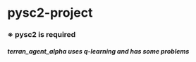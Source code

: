 # pysc2-project 
<h3>※ pysc2 is required</h3>
<h5>terran_agent_alpha uses q-learning and has some problems</h5>
